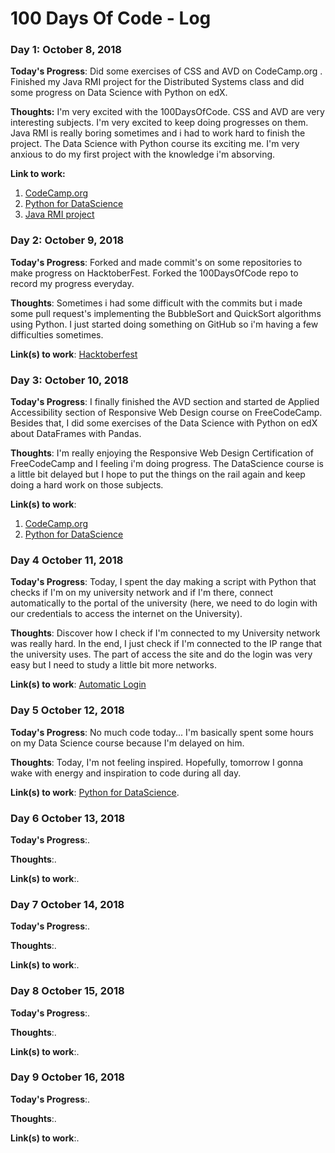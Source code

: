 # 100 Days Of Code - Log

### Day 1: October 8, 2018

**Today's Progress**: Did some exercises of CSS and AVD on CodeCamp.org . Finished my Java RMI project for the Distributed Systems class and did some progress on Data Science with Python on edX.  
  
**Thoughts:** I'm very excited with the 100DaysOfCode. CSS and AVD are very interesting subjects. I'm very excited to keep doing progresses on them. Java RMI is really boring sometimes and i had to work hard to finish the project. The Data Science with Python course its exciting me. I'm very anxious to do my first project with the knowledge i'm absorving.

**Link to work:**
  
  
1. [CodeCamp.org](https://learn.freecodecamp.org/)   
2. [Python for DataScience](https://courses.edx.org/courses/course-v1:UCSanDiegoX+DSE200x+3T2018/course/)  
3. [Java RMI project](https://github.com/jeduardo824/JavaRMI)   

### Day 2: October 9, 2018  
  
**Today's Progress**: Forked and made commit's on some repositories to make progress on HacktoberFest. Forked the 100DaysOfCode repo to record my progress everyday.

**Thoughts**: Sometimes i had some difficult with the commits but i made some pull request's implementing the BubbleSort and QuickSort algorithms using Python. I just started doing something on GitHub so i'm having a few difficulties sometimes.

**Link(s) to work**: [Hacktoberfest](https://hacktoberfest.digitalocean.com)  
  
### Day 3: October 10, 2018  
  
**Today's Progress**: I finally finished the AVD section and started de Applied Accessibility section of Responsive Web Design course on FreeCodeCamp. Besides that, I did some exercises of the Data Science with Python on edX about DataFrames with Pandas.

**Thoughts**: I'm really enjoying the Responsive Web Design Certification of FreeCodeCamp and I feeling i'm doing progress. The DataScience course is a little bit delayed but I hope to put the things on the rail again and keep doing a hard work on those subjects.

**Link(s) to work**:  

1. [CodeCamp.org](https://learn.freecodecamp.org/)   
2. [Python for DataScience](https://courses.edx.org/courses/course-v1:UCSanDiegoX+DSE200x+3T2018/course/)

### Day 4 October 11, 2018  
  
**Today's Progress**: Today, I spent the day making a script with Python that checks if I'm on my university network and if I'm there, connect automatically to the portal of the university (here, we need to do login with our credentials to access the internet on the University).  

**Thoughts**: Discover how I check if I'm connected to my University network was really hard. In the end, I just check if I'm connected to the IP range that the university uses. The part of access the site and do the login was very easy but I need to study a little bit more networks.  

**Link(s) to work**:  [Automatic Login](https://github.com/jeduardo824/automaticLogin)  

### Day 5 October 12, 2018  
  
**Today's Progress**: No much code today... I'm basically spent some hours on my Data Science course because I'm delayed on him.

**Thoughts**: Today, I'm not feeling inspired. Hopefully, tomorrow I gonna wake with energy and inspiration to code during all day.  

**Link(s) to work**:  [Python for DataScience](https://courses.edx.org/courses/course-v1:UCSanDiegoX+DSE200x+3T2018/course/). 

### Day 6 October 13, 2018  
  
**Today's Progress**:. 

**Thoughts**:.   

**Link(s) to work**:. 

### Day 7 October 14, 2018 
  
**Today's Progress**:. 

**Thoughts**:.   

**Link(s) to work**:. 

### Day 8 October 15, 2018 
  
**Today's Progress**:. 

**Thoughts**:.   

**Link(s) to work**:.  

### Day 9 October 16, 2018 
  
**Today's Progress**:. 

**Thoughts**:.   

**Link(s) to work**:. 

